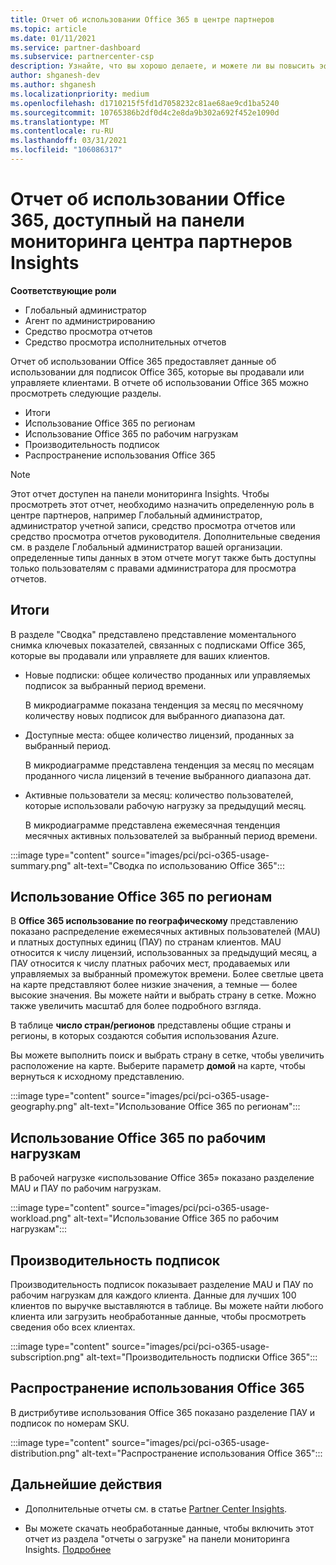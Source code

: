 ```yaml
---
title: Отчет об использовании Office 365 в центре партнеров
ms.topic: article
ms.date: 01/11/2021
ms.service: partner-dashboard
ms.subservice: partnercenter-csp
description: Узнайте, что вы хорошо делаете, и можете ли вы повысить эффективность использования подписок Office 365, которые вы продаете клиентам или управляете ими.
author: shganesh-dev
ms.author: shganesh
ms.localizationpriority: medium
ms.openlocfilehash: d1710215f5fd1d7058232c81ae68ae9cd1ba5240
ms.sourcegitcommit: 10765386b2df0d4c2e8da9b302a692f452e1090d
ms.translationtype: MT
ms.contentlocale: ru-RU
ms.lasthandoff: 03/31/2021
ms.locfileid: "106086317"
---
```

# <a name="office-365-usage-report-available-from-the-partner-center-insights-dashboard"></a>Отчет об использовании Office 365, доступный на панели мониторинга центра партнеров Insights

**Соответствующие роли**

- Глобальный администратор
- Агент по администрированию
- Средство просмотра отчетов
- Средство просмотра исполнительных отчетов

Отчет об использовании Office 365 предоставляет данные об использовании для подписок Office 365, которые вы продавали или управляете клиентами. В отчете об использовании Office 365 можно просмотреть следующие разделы.

- Итоги
- Использование Office 365 по регионам
- Использование Office 365 по рабочим нагрузкам
- Производительность подписок
- Распространение использования Office 365

 > [!NOTE]
 > Этот отчет доступен на панели мониторинга Insights. Чтобы просмотреть этот отчет, необходимо назначить определенную роль в центре партнеров, например Глобальный администратор, администратор учетной записи, средство просмотра отчетов или средство просмотра отчетов руководителя. Дополнительные сведения см. в разделе Глобальный администратор вашей организации. определенные типы данных в этом отчете могут также быть доступны только пользователям с правами администратора для просмотра отчетов.

## <a name="summary"></a>Итоги

В разделе "Сводка" представлено представление моментального снимка ключевых показателей, связанных с подписками Office 365, которые вы продавали или управляете для ваших клиентов.  

- Новые подписки: общее количество проданных или управляемых подписок за выбранный период времени.

   В микродиаграмме показана тенденция за месяц по месячному количеству новых подписок для выбранного диапазона дат.

- Доступные места: общее количество лицензий, проданных за выбранный период.

   В микродиаграмме представлена тенденция за месяц по месяцам проданного числа лицензий в течение выбранного диапазона дат.

- Активные пользователи за месяц: количество пользователей, которые использовали рабочую нагрузку за предыдущий месяц. 

   В микродиаграмме представлена ежемесячная тенденция месячных активных пользователей за выбранный период времени.

:::image type="content" source="images/pci/pci-o365-usage-summary.png" alt-text="Сводка по использованию Office 365":::

## <a name="office-365-usage-by-geography"></a>Использование Office 365 по регионам

В **Office 365 использование по географическому** представлению показано распределение ежемесячных активных пользователей (MAU) и платных доступных единиц (ПАУ) по странам клиентов. MAU относится к числу лицензий, использованных за предыдущий месяц, а ПАУ относится к числу платных рабочих мест, продаваемых или управляемых за выбранный промежуток времени. Более светлые цвета на карте представляют более низкие значения, а темные — более высокие значения. Вы можете найти и выбрать страну в сетке. Можно также увеличить масштаб для более подробного взгляда.

В таблице **число стран/регионов** представлены общие страны и регионы, в которых создаются события использования Azure.

Вы можете выполнить поиск и выбрать страну в сетке, чтобы увеличить расположение на карте. Выберите параметр **домой** на карте, чтобы вернуться к исходному представлению.


:::image type="content" source="images/pci/pci-o365-usage-geography.png" alt-text="Использование Office 365 по регионам":::

## <a name="office-365-usage-by-workload"></a>Использование Office 365 по рабочим нагрузкам

В рабочей нагрузке «использование Office 365» показано разделение MAU и ПАУ по рабочим нагрузкам.

:::image type="content" source="images/pci/pci-o365-usage-workload.png" alt-text="Использование Office 365 по рабочим нагрузкам":::

## <a name="subscriptions-performance"></a>Производительность подписок

Производительность подписок показывает разделение MAU и ПАУ по рабочим нагрузкам для каждого клиента. Данные для лучших 100 клиентов по выручке выставляются в таблице. Вы можете найти любого клиента или загрузить необработанные данные, чтобы просмотреть сведения обо всех клиентах.

:::image type="content" source="images/pci/pci-o365-usage-subscription.png" alt-text="Производительность подписки Office 365":::

## <a name="office-365-usage-distribution"></a>Распространение использования Office 365

В дистрибутиве использования Office 365 показано разделение ПАУ и подписок по номерам SKU.

:::image type="content" source="images/pci/pci-o365-usage-distribution.png" alt-text="Распространение использования Office 365":::

## <a name="next-steps"></a>Дальнейшие действия

- Дополнительные отчеты см. в статье [Partner Center Insights](partner-center-insights.md).

- Вы можете скачать необработанные данные, чтобы включить этот отчет из раздела "отчеты о загрузке" на панели мониторинга Insights. [Подробнее](pci-download-reports.md) 

